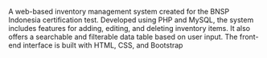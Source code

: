 A web-based inventory management system created for the BNSP Indonesia certification test. Developed using PHP and MySQL, the system includes features for adding, editing, and deleting inventory items. It also offers a searchable and filterable data table based on user input. The front-end interface is built with HTML, CSS, and Bootstrap

